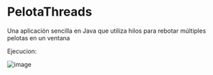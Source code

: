 # PelotaThreads
Una aplicación sencilla en Java que utiliza hilos para rebotar múltiples pelotas en un ventana

Ejecucion:

![image](https://github.com/Leude/PelotaThreads/assets/61247560/8ca9f87c-d7bd-421a-b746-373076e21e0a)
